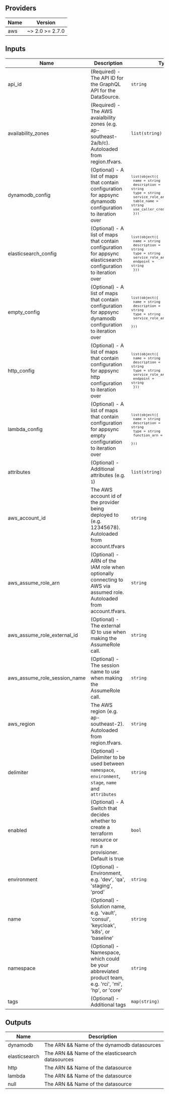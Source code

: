 ## Providers

| Name | Version |
|------|---------|
| aws | ~> 2.0 >= 2.7.0 |

## Inputs

| Name | Description | Type | Default | Required |
|------|-------------|------|---------|:-----:|
| api\_id | (Required) -  The API ID for the GraphQL API for the DataSource. | `string` | n/a | yes |
| availability\_zones | (Required) - The AWS avaialbility zones (e.g. ap-southeast-2a/b/c). Autoloaded from region.tfvars. | `list(string)` | n/a | yes |
| dynamodb\_config | (Optional) - A list of maps that contain configuration for appsync dynamodb configuration to iteration over | <code><pre>list(object({<br>    name                   = string<br>    description            = string<br>    type                   = string<br>    service_role_arn       = string<br>    table_name             = string<br>    use_caller_credentials = string<br>  }))<br></pre></code> | n/a | yes |
| elasticsearch\_config | (Optional) - A list of maps that contain configuration for appsync elasticsearch configuration to iteration over | <code><pre>list(object({<br>    name             = string<br>    description      = string<br>    type             = string<br>    service_role_arn = string<br>    endpoint         = string<br>  }))<br></pre></code> | n/a | yes |
| empty\_config | (Optional) - A list of maps that contain configuration for appsync dynamodb configuration to iteration over | <code><pre>list(object({<br>    name             = string<br>    description      = string<br>    type             = string<br>    service_role_arn = string<br>  }))<br></pre></code> | n/a | yes |
| http\_config | (Optional) - A list of maps that contain configuration for appsync http configuration to iteration over | <code><pre>list(object({<br>    name             = string<br>    description      = string<br>    type             = string<br>    service_role_arn = string<br>    endpoint         = string<br>  }))<br></pre></code> | n/a | yes |
| lambda\_config | (Optional) - A list of maps that contain configuration for appsync empty configuration to iteration over | <code><pre>list(object({<br>    name         = string<br>    description  = string<br>    type         = string<br>    function_arn = string<br>  }))<br></pre></code> | n/a | yes |
| attributes | (Optional) - Additional attributes (e.g. `1`) | `list(string)` | `[]` | no |
| aws\_account\_id | The AWS account id of the provider being deployed to (e.g. 12345678). Autoloaded from account.tfvars | `string` | `""` | no |
| aws\_assume\_role\_arn | (Optional) - ARN of the IAM role when optionally connecting to AWS via assumed role. Autoloaded from account.tfvars. | `string` | `""` | no |
| aws\_assume\_role\_external\_id | (Optional) - The external ID to use when making the AssumeRole call. | `string` | `""` | no |
| aws\_assume\_role\_session\_name | (Optional) - The session name to use when making the AssumeRole call. | `string` | `""` | no |
| aws\_region | The AWS region (e.g. ap-southeast-2). Autoloaded from region.tfvars. | `string` | `""` | no |
| delimiter | (Optional) - Delimiter to be used between `namespace`, `environment`, `stage`, `name` and `attributes` | `string` | `"-"` | no |
| enabled | (Optional) -  A Switch that decides whether to create a terraform resource or run a provisioner. Default is true | `bool` | `true` | no |
| environment | (Optional) - Environment, e.g. 'dev', 'qa', 'staging', 'prod' | `string` | `""` | no |
| name | (Optional) - Solution name, e.g. 'vault', 'consul', 'keycloak', 'k8s', or 'baseline' | `string` | `""` | no |
| namespace | (Optional) - Namespace, which could be your abbreviated product team, e.g. 'rci', 'mi', 'hp', or 'core' | `string` | `""` | no |
| tags | (Optional) - Additional tags | `map(string)` | `{}` | no |

## Outputs

| Name | Description |
|------|-------------|
| dynamodb | The ARN && Name of the dynamodb datasources |
| elasticsearch | The ARN && Name of the elasticsearch datasources |
| http | The ARN && Name of the datasource |
| lambda | The ARN && Name of the datasource |
| null | The ARN && Name of the datasource |

